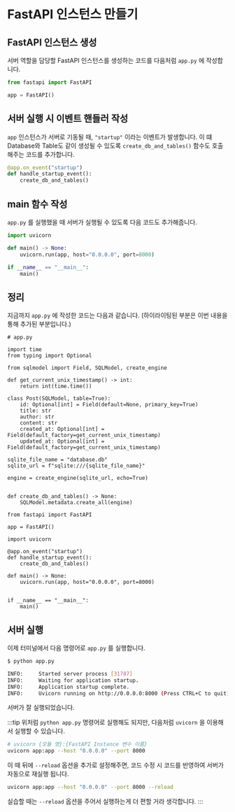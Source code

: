 # FastAPI 인스턴스 만들기

## FastAPI 인스턴스 생성

서버 역할을 담당할 FastAPI 인스턴스를 생성하는 코드를 다음처럼 `app.py` 에 작성합니다.

```python
from fastapi import FastAPI

app = FastAPI()
```

## 서버 실행 시 이벤트 핸들러 작성

`app` 인스턴스가 서버로 기동될 때, `"startup"` 이라는 이벤트가 발생합니다.
이 떄 Database와 Table도 같이 생성될 수 있도록 `create_db_and_tables()` 함수도 호출해주는 코드를 추가합니다.

```python
@app.on_event("startup")
def handle_startup_event():
    create_db_and_tables()
```

## main 함수 작성

`app.py` 를 실행했을 때 서버가 실행될 수 있도록 다음 코드도 추가해줍니다.  

```python
import uvicorn

def main() -> None:
    uvicorn.run(app, host="0.0.0.0", port=8000)

if __name__ == "__main__":
    main()
```

## 정리

지금까지 `app.py` 에 작성한 코드는 다음과 같습니다. (하이라이팅된 부분은 이번 내용을 통해 추가된 부분입니다.)

```python{28-43}
# app.py

import time
from typing import Optional

from sqlmodel import Field, SQLModel, create_engine

def get_current_unix_timestamp() -> int:
    return int(time.time())

class Post(SQLModel, table=True):
    id: Optional[int] = Field(default=None, primary_key=True)
    title: str
    author: str
    content: str
    created_at: Optional[int] = Field(default_factory=get_current_unix_timestamp)
    updated_at: Optional[int] = Field(default_factory=get_current_unix_timestamp)

sqlite_file_name = "database.db"
sqlite_url = f"sqlite:///{sqlite_file_name}"

engine = create_engine(sqlite_url, echo=True)


def create_db_and_tables() -> None:
    SQLModel.metadata.create_all(engine)

from fastapi import FastAPI    

app = FastAPI()

import uvicorn

@app.on_event("startup")
def handle_startup_event():
    create_db_and_tables()

def main() -> None:
    uvicorn.run(app, host="0.0.0.0", port=8000)


if __name__ == "__main__":
    main()
```

## 서버 실행

이제 터미널에서 다음 명령어로 `app.py` 를 실행합니다.

```bash
$ python app.py 

INFO:     Started server process [31787]
INFO:     Waiting for application startup.
INFO:     Application startup complete.
INFO:     Uvicorn running on http://0.0.0.0:8000 (Press CTRL+C to quit)
```

서버가 잘 실행되었습니다.

:::tip
위처럼 `python app.py` 명령어로 실행해도 되지만, 다음처럼 `uvicorn` 을 이용해서 실행할 수 있습니다.

```bash
# uvicorn {모듈 명}:{FastAPI Instance 변수 이름}
uvicorn app:app --host "0.0.0.0" --port 8000  
```

이 때 뒤에 `--reload` 옵션을 추가로 설정해주면, 코드 수정 시 코드를 반영하여 서버가 자동으로 재실행 됩니다.
```bash
uvicorn app:app --host "0.0.0.0" --port 8000 --reload
```

실습할 때는 `--reload` 옵션을 주어서 실행하는게 더 편할 거라 생각합니다.
:::
